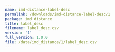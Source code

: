 ```yaml
---
name: imd-distance-label-desc
permalink: /downloads/imd-distance-label-desc/1
package: imd_distance
title: label_desc
filename: label_desc.csv
version: '1'
full_version: 1.0.0
file: /data/imd_distance/1/label_desc.csv
---
```

